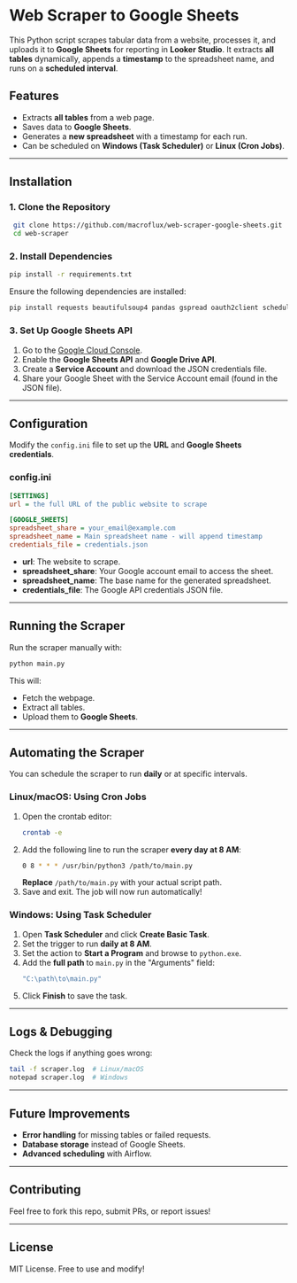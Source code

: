 # Web Scraper to Google Sheets

This Python script scrapes tabular data from a website, processes it, and uploads it to **Google Sheets** for reporting in **Looker Studio**. It extracts **all tables** dynamically, appends a **timestamp** to the spreadsheet name, and runs on a **scheduled interval**.

## Features
- Extracts **all tables** from a web page.
- Saves data to **Google Sheets**.
- Generates a **new spreadsheet** with a timestamp for each run.
- Can be scheduled on **Windows (Task Scheduler)** or **Linux (Cron Jobs)**.

---

## Installation

### 1. Clone the Repository
```sh
 git clone https://github.com/macroflux/web-scraper-google-sheets.git
 cd web-scraper
```

### 2. Install Dependencies
```sh
pip install -r requirements.txt
```
Ensure the following dependencies are installed:
```sh
pip install requests beautifulsoup4 pandas gspread oauth2client schedule
```

### 3. Set Up Google Sheets API
1. Go to the [Google Cloud Console](https://console.cloud.google.com/).
2. Enable the **Google Sheets API** and **Google Drive API**.
3. Create a **Service Account** and download the JSON credentials file.
4. Share your Google Sheet with the Service Account email (found in the JSON file).

---

## Configuration

Modify the `config.ini` file to set up the **URL** and **Google Sheets credentials**.

### config.ini
```ini
[SETTINGS]
url = the full URL of the public website to scrape

[GOOGLE_SHEETS]
spreadsheet_share = your_email@example.com
spreadsheet_name = Main spreadsheet name - will append timestamp
credentials_file = credentials.json
```

- **url**: The website to scrape.
- **spreadsheet_share**: Your Google account email to access the sheet.
- **spreadsheet_name**: The base name for the generated spreadsheet.
- **credentials_file**: The Google API credentials JSON file.

---

## Running the Scraper
Run the scraper manually with:
```sh
python main.py
```
This will:
- Fetch the webpage.
- Extract all tables.
- Upload them to **Google Sheets**.

---

## Automating the Scraper
You can schedule the scraper to run **daily** or at specific intervals.

### Linux/macOS: Using Cron Jobs
1. Open the crontab editor:
   ```sh
   crontab -e
   ```
2. Add the following line to run the scraper **every day at 8 AM**:
   ```sh
   0 8 * * * /usr/bin/python3 /path/to/main.py
   ```
   **Replace** `/path/to/main.py` with your actual script path.
3. Save and exit. The job will now run automatically!

### Windows: Using Task Scheduler
1. Open **Task Scheduler** and click **Create Basic Task**.
2. Set the trigger to run **daily at 8 AM**.
3. Set the action to **Start a Program** and browse to `python.exe`.
4. Add the **full path** to `main.py` in the "Arguments" field:
   ```sh
   "C:\path\to\main.py"
   ```
5. Click **Finish** to save the task.

---

## Logs & Debugging
Check the logs if anything goes wrong:
```sh
tail -f scraper.log  # Linux/macOS
notepad scraper.log  # Windows
```

---

## Future Improvements
- **Error handling** for missing tables or failed requests.
- **Database storage** instead of Google Sheets.
- **Advanced scheduling** with Airflow.

---

## Contributing
Feel free to fork this repo, submit PRs, or report issues!

---

## License
MIT License. Free to use and modify!

